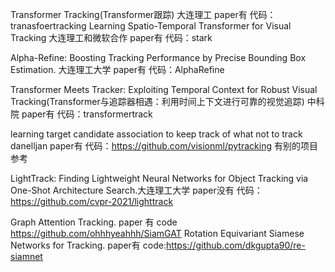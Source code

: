 Transformer Tracking(Transformer跟踪)  大连理工 paper有 代码：tranasfoertracking
Learning Spatio-Temporal Transformer for Visual Tracking  大连理工和微软合作  paper有  代码：stark

Alpha-Refine: Boosting Tracking Performance by Precise Bounding Box Estimation.   大连理工大学  paper有 代码：AlphaRefine

Transformer Meets Tracker: Exploiting Temporal Context for Robust Visual Tracking(Transformer与追踪器相遇：利用时间上下文进行可靠的视觉追踪)   中科院   paper有  代码：transformertrack

learning target candidate association to keep track of what not to track  danelljan  paper有  代码：https://github.com/visionml/pytracking 有别的项目参考

LightTrack: Finding Lightweight Neural Networks for Object Tracking via One-Shot Architecture Search.大连理工大学  paper没有  代码：https://github.com/cvpr-2021/lighttrack

Graph Attention Tracking.  paper 有  code https://github.com/ohhhyeahhh/SiamGAT
Rotation Equivariant Siamese Networks for Tracking.   paper有  code:https://github.com/dkgupta90/re-siamnet